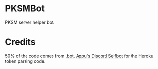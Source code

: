 # PKSMBot
PKSM server helper bot.

# Credits

50% of the code comes from [.bot](https://github.com/GriffinG1/.bot).
[Appu's Discord Selfbot](https://github.com/appu1232/Discord-Selfbot) for the Heroku token parsing code.

